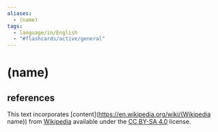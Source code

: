 ```yaml
---
aliases:
  - (name)
tags:
  - language/in/English
  - "#flashcards/active/general"
---
```


# (name)

## references

This text incorporates [content](https://en.wikipedia.org/wiki/(Wikipedia name)) from [Wikipedia](Wikipedia.md) available under the [CC BY-SA 4.0](https://creativecommons.org/licenses/by-sa/4.0/) license.
